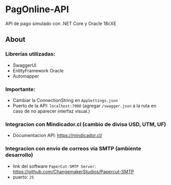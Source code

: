 # PagOnline-API
API de pago simulado con .NET Core y Oracle 18cXE

## About
### Librerías utilizadas:
 - SwaggerUI
 - EntityFramework Oracle
 - Automapper
 
### Importante:
 - Cambiar la ConnectionString en `AppSettings.json`
 - Puerto de la API: `localhost:7000` (agregar `/swagger.json` a la ruta en caso de no aparecer interfaz visual.)

### Integracion con Mindicador.cl (cambio de divisa USD, UTM, UF)
 - Documentacion API: https://mindicador.cl/

### Integracion con envío de correos vía SMTP (ambiente desarrollo)
 - link del software `PaperCut-SMTP Server`: https://github.com/ChangemakerStudios/Papercut-SMTP
 - puerto: `25`
